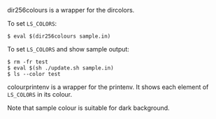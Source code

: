 dir256colours is a wrapper for the dircolors.

To set `LS_COLORS`:

```
$ eval $(dir256colours sample.in)
```

To set `LS_COLORS` and show sample output:

```
$ rm -fr test
$ eval $(sh ./update.sh sample.in)
$ ls --color test
```

colourprintenv is a wrapper for the printenv.
It shows each element of `LS_COLORS` in its colour.

Note that sample colour is suitable for dark background.
